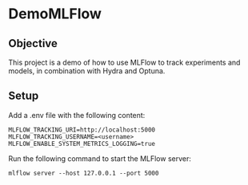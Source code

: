 # DemoMLFlow

## Objective

This project is a demo of how to use MLFlow to track experiments and models, in combination with 
Hydra and Optuna.

## Setup

Add a .env file with the following content:

```
MLFLOW_TRACKING_URI=http://localhost:5000
MLFLOW_TRACKING_USERNAME=<username>
MLFLOW_ENABLE_SYSTEM_METRICS_LOGGING=true
```

Run the following command to start the MLFlow server:

```
mlflow server --host 127.0.0.1 --port 5000
```
